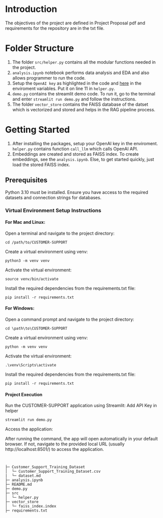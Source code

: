 # Introduction
The objectives of the project are defined in Project Proposal pdf and requirements for the repository are in the txt file.

# Folder Structure
1. The folder `src/helper.py` contains all the modular functions needed in the project. 
2. `analysis.ipynb` notebook performs data analysis and EDA and also allows programmer to run the code. 
3. Setup the `OpenAI key` as highlighted in the code and [here](https://platform.openai.com/docs/quickstart) in the enviroment variables. Put it on line 11 in `helper.py`.
3. `demo.py` contains the streamlit demo code. To run it, go to the terminal and enter `streamlit run demo.py` and follow the instructions.
4. The folder `vector_store` contains the FAISS database of the datset which is vectorized and stored and helps in the RAG pipeline process.

# Getting Started
1. After installing the packages, setup your OpenAI key in the enviroment. `helper.py` contains function `call_llm` which calls OpenAI API.
2. Embeddings are created and stored as FAISS index. To create embeddings, see the `analysis.ipynb`. Else, to get started quickly, just load the stored FAISS index.


## Prerequisites
Python 3.10 must be installed.
Ensure you have access to the required datasets and connection strings for databases.

### Virtual Environment Setup Instructions

#### For Mac and Linux:
Open a terminal and navigate to the project directory:

`cd /path/to/CUSTOMER-SUPPORT`

Create a virtual environment using venv:


`python3 -m venv venv`


Activate the virtual environment:


`source venv/bin/activate`

Install the required dependencies from the requirements.txt file:


`pip install -r requirements.txt`

#### For Windows:
Open a command prompt and navigate to the project directory:

`cd \path\to\CUSTOMER-SUPPORT`

Create a virtual environment using venv:

`python -m venv venv`


Activate the virtual environment:

`.\venv\Scripts\activate`

Install the required dependencies from the requirements.txt file:


`pip install -r requirements.txt`

#### Project Execution
Run the CUSTOMER-SUPPORT application using Streamlit:
Add API Key in helper

`streamlit run demo.py`

Access the application:

After running the command, the app will open automatically in your default browser.
If not, navigate to the provided local URL (usually http://localhost:8501/) to access the application.


```


├─ Customer_Support_Training_Dataset
│  └─ Customer_Support_Training_Dataset.csv
|  └─ dataset.md
├─ analysis.ipynb
├─ README.md
├─ demo.py
├─ src
│  └─ helper.py
├─ vector_store
│  └─ faiss_index.index
├─ requirements.txt

```